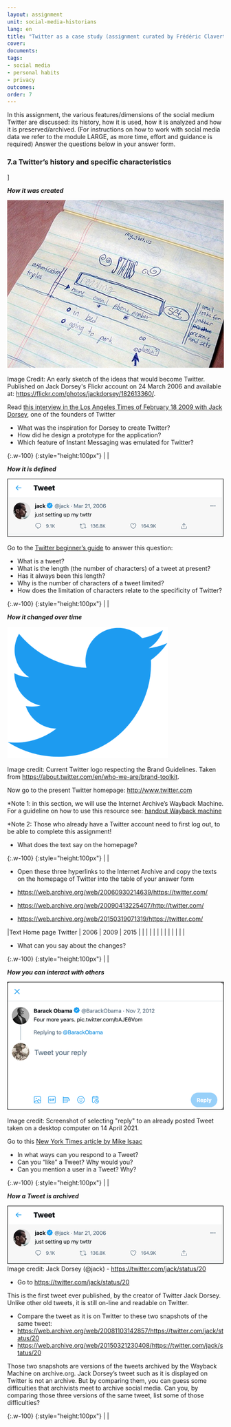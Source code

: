 ```yaml
---
layout: assignment
unit: social-media-historians
lang: en
title: "Twitter as a case study (assignment curated by Frédéric Clavert)"
cover:
documents:
tags:
- social media
- personal habits
- privacy
outcomes:
order: 7
---
```


In this assignment, the various features/dimensions of the social medium Twitter are discussed: its history, how it is used, how it is analyzed and how it is preserved/archived.  (For instructions on how to work with social media data we refer to the module LARGE, as more time, effort and guidance is required)
Answer the questions below in your answer form.

<!-- more -->
<!-- briefing-student -->

### 7.a Twitter’s history and specific characteristics 
<!-- section-contents -->]

***How it was created***

![dorsey](../../assets/images/social-media/dorsey.jpg)

Image Credit: An early sketch of the ideas that would become Twitter. Published on Jack Dorsey's Flickr account on 24 March 2006 and available at: https://flickr.com/photos/jackdorsey/182613360/.

Read [this interview in the Los Angeles Times of February 18 2009 with Jack Dorsey](https://latimesblogs.latimes.com/technology/2009/02/twitter-creator.html), one of the founders of Twitter 
- What was the inspiration for Dorsey to create Twitter?
- How did he design a prototype for the application?
- Which feature of Instant Messaging was emulated for Twitter?

{:.w-100}
{:style="height:100px"}
| |

***How it is defined***

![jacktweet](../../assets/images/social-media/jacktweet.png)

Go to the [Twitter beginner’s guide](https://help.twitter.com/en/new-user-faq) to answer this question:
- What is a tweet?
- What is the length (the number of characters) of a tweet at present?
- Has it always been this length?
- Why is the number of characters of a tweet limited?
- How does the limitation of characters relate to the specificity of Twitter?

{:.w-100}
{:style="height:100px"}
| |

***How it changed over time***

![bird](../../assets/images/social-media/bird.png)

Image credit: Current Twitter logo respecting the Brand Guidelines. Taken from https://about.twitter.com/en/who-we-are/brand-toolkit. 

Now go to the present Twitter homepage: http://www.twitter.com 

*Note 1: in this section, we will use the Internet Archive’s Wayback Machine. For a guideline on how to use this resource see: [handout Wayback machine](https://ranke2.uni.lu/assets/pdf/wayback-machine-interface.pdf)  

*Note 2: Those who already have a Twitter account need to first log out, to be able to complete this assignment!


- What does the text say on the homepage?

{:.w-100}
{:style="height:100px"}
| |

- Open these three hyperlinks to the Internet Archive and copy the texts on the homepage of Twitter into the table of your answer form 

- https://web.archive.org/web/20060930214639/https://twitter.com/
- https://web.archive.org/web/20090413225407/http://twitter.com/
- https://web.archive.org/web/20150319071319/https://twitter.com/

|Text Home page Twitter  |  2006 | 2009 | 2015 |
|   |   |   |
|   |   |   |
|   |   |   |

- What can you say about the changes? 

{:.w-100}
{:style="height:100px"}
| |

***How you can interact with others***

![obamareply](../../assets/images/social-media/obamareply.png)

Image credit: Screenshot of selecting "reply" to an already posted Tweet taken on a desktop computer on 14 April 2021.

Go to this [New York Times article by Mike Isaac](https://www.nytimes.com/2017/09/26/technology/twitter-280-characters.html?smid=url-share) 
- In what ways can you respond to a Tweet?
- Can you “like” a Tweet? Why would you?
- Can you mention a user in a Tweet? Why?

{:.w-100}
{:style="height:100px"}
| |


***How a Tweet is archived***

![jacktweet](../../assets/images/social-media/jacktweet.png)
Image credit: Jack Dorsey (@jack) - https://twitter.com/jack/status/20 


- Go to https://twitter.com/jack/status/20

This is the first tweet ever published, by the creator of Twitter Jack Dorsey. Unlike other old tweets, it is still on-line and readable on Twitter.
- Compare the tweet as it is on Twitter to these two snapshots of the same tweet: 
- https://web.archive.org/web/20081103142857/https://twitter.com/jack/status/20
- https://web.archive.org/web/20150321230408/https://twitter.com/jack/status/20


Those two snapshots are versions of the tweets archived by the Wayback Machine on archive.org. Jack Dorsey’s tweet such as it is displayed on Twitter is not an archive. But by comparing them, you can guess some difficulties that archivists meet to archive social media. Can you, by comparing those three versions of the same tweet, list some of those difficulties?

{:.w-100}
{:style="height:100px"}
| |

<!-- section -->

<!-- briefing-teacher -->

